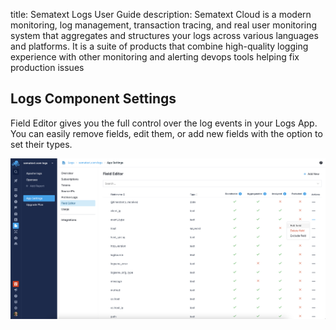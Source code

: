 title: Sematext Logs User Guide
description: Sematext Cloud is a modern monitoring, log management, transaction tracing, and real user monitoring system that aggregates and structures your logs across various languages and platforms. It is a suite of products that combine high-quality logging experience with other monitoring and alerting devops tools helping fix production issues

## Logs Component Settings

Field Editor gives you the full control over the log events in your Logs App. You can easily remove fields, edit them, or add new fields with the option to set their types. 

![Fields Editor](../images/guide/logs/logs-fields-editor.png)